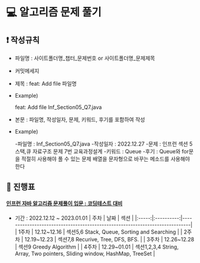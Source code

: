 # :computer: 알고리즘 문제 풀기

## :exclamation: 작성규칙
* 파일명 : 사이트폴더명_챕터_문제번호 or 사이트폴더명_문제제목
* 커밋메세지
* 제목 : feat: Add file 파일명
 * Example)

    feat: Add file Inf_Section05_Q7.java

* 본문 : 파일명, 작성일자, 문제, 키워드, 후기를 포함하여 작성
 * Example)
 
    -파일명 : Inf_Section05_Q7.java
    -작성일자 : 2022.12.27
    -문제 : 인프런 섹션 5 스택,큐 자료구조
            문제 7번 교육과정설계
    -키워드 : Queue
    -후기 : Queue와 for문을 적절히 사용해야 풀 수 있는 문제
            배열을 문자형으로 바꾸는 메소드를 사용해야 한다


## :date: 진행표
#### [인프런 자바 알고리즘 문제풀이 입문 : 코딩테스트 대비](https://www.inflearn.com/course/%EC%9E%90%EB%B0%94-%EC%95%8C%EA%B3%A0%EB%A6%AC%EC%A6%98-%EB%AC%B8%EC%A0%9C%ED%92%80%EC%9D%B4-%EC%BD%94%ED%85%8C%EB%8C%80%EB%B9%84)
* 기간 : 2022.12.12 ~ 2023.01.01
| 주차  |     날짜    |                                  섹션                                       |
|:-----:|:----------:|-----------------------------------------------------------------------------|
| 1주차 | 12.12~12.16 |  섹션5,6 Stack, Queue, Sorting and Searching                                |
| 2주차 | 12.19~12.23 |  섹션7,8 Recurive, Tree, DFS, BFS.                                          |
| 3주차 | 12.26~12.28 |  섹션9 Greedy Algorithm                                                     |
| 4주차 | 12.29~01.01 |  섹션1,2,3,4 String, Array, Two pointers, Sliding window, HashMap, TreeSet  |
